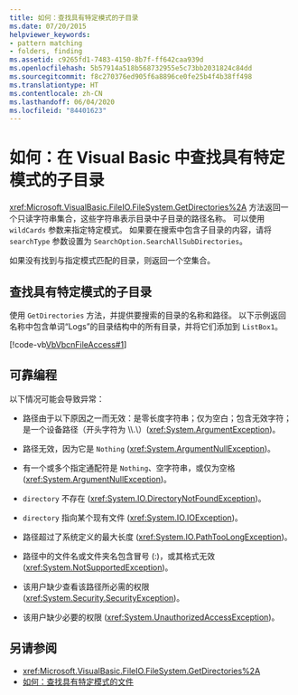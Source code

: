 ```yaml
---
title: 如何：查找具有特定模式的子目录
ms.date: 07/20/2015
helpviewer_keywords:
- pattern matching
- folders, finding
ms.assetid: c9265fd1-7483-4150-8b7f-ff642caa939d
ms.openlocfilehash: 5b57914a518b568732955e5c73bb2031824c84dd
ms.sourcegitcommit: f8c270376ed905f6a8896ce0fe25b4f4b38ff498
ms.translationtype: HT
ms.contentlocale: zh-CN
ms.lasthandoff: 06/04/2020
ms.locfileid: "84401623"
---
```

# <a name="how-to-find-subdirectories-with-a-specific-pattern-in-visual-basic"></a>如何：在 Visual Basic 中查找具有特定模式的子目录

<xref:Microsoft.VisualBasic.FileIO.FileSystem.GetDirectories%2A> 方法返回一个只读字符串集合，这些字符串表示目录中子目录的路径名称。 可以使用 `wildCards` 参数来指定特定模式。 如果要在搜索中包含子目录的内容，请将 `searchType` 参数设置为 `SearchOption.SearchAllSubDirectories`。

如果没有找到与指定模式匹配的目录，则返回一个空集合。

## <a name="to-find-subdirectories-with-a-specific-pattern"></a>查找具有特定模式的子目录

使用 `GetDirectories` 方法，并提供要搜索的目录的名称和路径。 以下示例返回名称中包含单词“Logs”的目录结构中的所有目录，并将它们添加到 `ListBox1`。

[!code-vb[VbVbcnFileAccess#1](~/samples/snippets/visualbasic/VS_Snippets_VBCSharp/VbVbcnFileAccess/VB/Class1.vb#1)]

## <a name="robust-programming"></a>可靠编程

以下情况可能会导致异常：

- 路径由于以下原因之一而无效：是零长度字符串；仅为空白；包含无效字符；是一个设备路径（开头字符为 \\\\.\\）(<xref:System.ArgumentException>)。

- 路径无效，因为它是 `Nothing` (<xref:System.ArgumentNullException>)。

- 有一个或多个指定通配符是 `Nothing`、空字符串，或仅为空格 (<xref:System.ArgumentNullException>)。

- `directory` 不存在 (<xref:System.IO.DirectoryNotFoundException>)。

- `directory` 指向某个现有文件 (<xref:System.IO.IOException>)。

- 路径超过了系统定义的最大长度 (<xref:System.IO.PathTooLongException>)。

- 路径中的文件名或文件夹名包含冒号 (:)，或其格式无效 (<xref:System.NotSupportedException>)。

- 该用户缺少查看该路径所必需的权限 (<xref:System.Security.SecurityException>)。

- 该用户缺少必要的权限 (<xref:System.UnauthorizedAccessException>)。

## <a name="see-also"></a>另请参阅

- <xref:Microsoft.VisualBasic.FileIO.FileSystem.GetDirectories%2A>
- [如何：查找具有特定模式的文件](how-to-find-files-with-a-specific-pattern.md)
